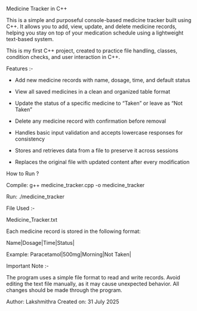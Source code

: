 Medicine Tracker in C++

This is a simple and purposeful console-based medicine tracker built using C++. It allows you to add, view, update, and delete medicine records, helping you stay on top of your medication schedule using a lightweight text-based system.

This is my first C++ project, created to practice file handling, classes, condition checks, and user interaction in C++.

Features :-

- Add new medicine records with name, dosage, time, and default status

- View all saved medicines in a clean and organized table format

- Update the status of a specific medicine to “Taken” or leave as “Not Taken”

- Delete any medicine record with confirmation before removal

- Handles basic input validation and accepts lowercase responses for consistency

- Stores and retrieves data from a file to preserve it across sessions

- Replaces the original file with updated content after every modification


How to Run ?

Compile: g++ medicine_tracker.cpp -o medicine_tracker

Run: ./medicine_tracker

File Used :-

Medicine_Tracker.txt

Each medicine record is stored in the following format:

Name|Dosage|Time|Status|

Example:
Paracetamol|500mg|Morning|Not Taken|

Important Note :-

The program uses a simple file format to read and write records. Avoid editing the text file manually, as it may cause unexpected behavior. All changes should be made through the program.

Author: Lakshmithra
Created on: 31 July 2025
